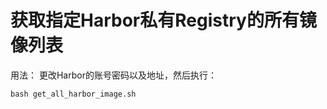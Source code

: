 # 获取指定Harbor私有Registry的所有镜像列表
用法：
更改Harbor的账号密码以及地址，然后执行：
```shell
bash get_all_harbor_image.sh
```
